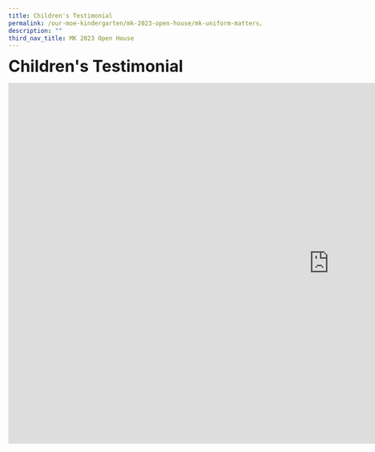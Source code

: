 ```yaml
---
title: Children's Testimonial
permalink: /our-moe-kindergarten/mk-2023-open-house/mk-uniform-matters/
description: ""
third_nav_title: MK 2023 Open House
---
```

**<font size=6>Children's Testimonial</font>**
<iframe width="1280" height="720" src="https://www.youtube.com/embed/LE5SRIK8V1U" title="MK@PG Open House Children's Testimonials" frameborder="0" allow="accelerometer; autoplay; clipboard-write; encrypted-media; gyroscope; picture-in-picture; web-share" allowfullscreen></iframe>